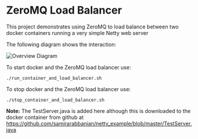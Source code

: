 ZeroMQ Load Balancer
====================

This project demonstrates using ZeroMQ to load balance between two docker containers running a very simple Netty web server

The following diagram shows the interaction:

![Overview Diagram](https://github.com/samirarabbanian/software_upgrade.git/raw/master/overviewDiagram_2014_02_14.png)

To start docker and the ZeroMQ load balancer use:

    ./run_container_and_load_balancer.sh

To stop docker and the ZeroMQ load balancer use:

    ./stop_container_and_load_balancer.sh

**Note:** The TestServer.java is added here although this is downloaded to the docker container from github at https://github.com/samirarabbanian/netty_example/blob/master/TestServer.java
